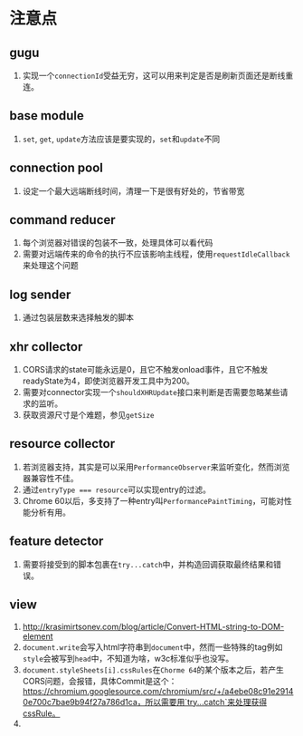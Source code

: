 # 注意点

## gugu

1. 实现一个`connectionId`受益无穷，这可以用来判定是否是刷新页面还是断线重连。

## base module

1. `set`, `get`, `update`方法应该是要实现的，`set`和`update`不同

## connection pool

1. 设定一个最大远端断线时间，清理一下是很有好处的，节省带宽

## command reducer

1. 每个浏览器对错误的包装不一致，处理具体可以看代码
2. 需要对远端传来的命令的执行不应该影响主线程，使用`requestIdleCallback`来处理这个问题

## log sender

1. 通过包装层数来选择触发的脚本

## xhr collector

1. CORS请求的state可能永远是0，且它不触发onload事件，且它不触发readyState为4，即使浏览器开发工具中为200。
2. 需要对connector实现一个`shouldXHRUpdate`接口来判断是否需要忽略某些请求的监听。
3. 获取资源尺寸是个难题，参见`getSize`

## resource collector

1. 若浏览器支持，其实是可以采用`PerformanceObserver`来监听变化，然而浏览器兼容性不佳。
2. 通过`entryType === resource`可以实现entry的过滤。
3. Chrome 60以后，多支持了一种entry叫`PerformancePaintTiming`，可能对性能分析有用。

## feature detector

1. 需要将接受到的脚本包裹在`try...catch`中，并构造回调获取最终结果和错误。

## view

1. http://krasimirtsonev.com/blog/article/Convert-HTML-string-to-DOM-element
2. `document.write`会写入html字符串到`document`中，然而一些特殊的tag例如`style`会被写到`head`中，不知道为啥，w3c标准似乎也没写。
3. `document.styleSheets[i].cssRules`在`Chorme 64`的某个版本之后，若产生CORS问题，会报错，具体Commit是这个：https://chromium.googlesource.com/chromium/src/+/a4ebe08c91e29140e700c7bae9b94f27a786d1ca，所以需要用`try...catch`来处理获得cssRule。
4. 

